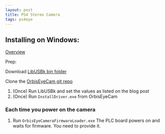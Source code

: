 ```yaml
---
layout: post
title: PS4 Stereo Camera
tags: ps4eye
---
```


## Installing on Windows:

[Overview](https://psxdev.github.io/luke2.html)

Prep:

Download [LibUSBk bin folder](https://sourceforge.net/projects/libusbk/files/libusbK-release/3.0.7.0/)

Clone the [OrbisEyeCam git repo](https://github.com/psxdev/OrbisEyeCam/tree/master)

1. (Once) Run LibUSBk and set the values as listed on the blog post
2. (Once) Run `InstallDriver.exe` from OrbisEyeCam

### Each time you power on the camera

1. Run `OrbisEyeCameraFirmwareLoader.exe`
    The PLC board powers on and waits for firmware. You need to provide it.

